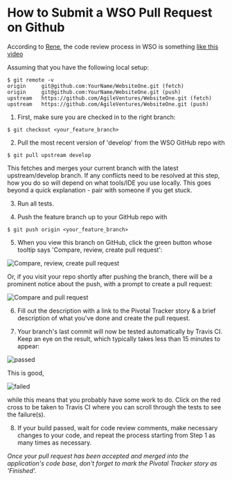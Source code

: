 How to Submit a WSO Pull Request on Github
==========================================

According to [Rene](http://www.agileventures.org/users/rene-paulokat), the code review process in WSO is something [like this video](https://youtu.be/QEN5-_93gQg)

Assuming that you have the following local setup:

```
$ git remote -v
origin	   git@github.com:YourName/WebsiteOne.git (fetch)
origin	   git@github.com:YourName/WebsiteOne.git (push)
upstream   https://github.com/AgileVentures/WebsiteOne.git (fetch)
upstream   https://github.com/AgileVentures/WebsiteOne.git (push)
```
1) First, make sure you are checked in to the right branch:

```
$ git checkout <your_feature_branch>
```

2) Pull the most recent version of 'develop' from the WSO GitHub repo with

```
$ git pull upstream develop
```

This fetches and merges your current branch with the latest upstream/develop branch. If any conflicts need to be resolved at this step, how you do so will depend on what tools/IDE you use locally. This goes beyond a quick explanation - pair with someone if you get stuck.

3) Run all tests.

4) Push the feature branch up to your GitHub repo with

```
$ git push origin <your_feature_branch>
```

5) When you view this branch on GitHub, click the green button whose tooltip says 'Compare, review, create pull request':

![Compare, review, create pull request](https://dl.dropboxusercontent.com/u/20922989/Screen%20Shot%202014-08-09%20at%2012.36.44%20AM.png)

Or, if you visit your repo shortly after pushing the branch, there will be a prominent notice about the push, with a prompt to create a pull request:

![Compare and pull request](https://dl.dropboxusercontent.com/u/20922989/Screen%20Shot%202014-08-09%20at%2011.25.32%20AM.png)

6) Fill out the description with a link to the Pivotal Tracker story & a brief description of what you've done and create the pull request.

7) Your branch's last commit will now be tested automatically by Travis CI. Keep an eye on the result, which typically takes less than 15 minutes to appear:

![passed](https://dl.dropboxusercontent.com/u/20922989/Screen%20Shot%202014-08-09%20at%201.08.40%20AM.png)

 This is good,

![failed](https://dl.dropboxusercontent.com/u/20922989/Screen%20Shot%202014-08-09%20at%201.09.08%20AM.png)

 while this means that you probably have some work to do. Click on the red cross to be taken to Travis CI where you can scroll through the tests to see the failure(s).

8) If your build passed, wait for code review comments, make necessary changes to your code, and repeat the process starting from Step 1 as many times as necessary.

_Once your pull request has been accepted and merged into the application's code base, don't forget to mark the Pivotal Tracker story as 'Finished'._
